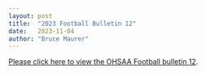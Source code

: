 ```yaml
---
layout: post
title:  "2023 Football Bulletin 12"
date:   2023-11-04
author: "Bruce Maurer"
---
```


[Please click here to view the OHSAA Football bulletin
12](https://storage.googleapis.com/ohsaa-websites/bulletins/2023/2023%20Bulletin%20Week%2012.pdf).
